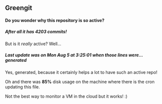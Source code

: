 ## Greengit

#### Do you wonder why this repository is so active?

##### After all it has 4203 commits!

But is it *really* active? Well...

##### Last update was on Mon Aug 5 at 3:25:01 when those lines were... generated

Yes, generated, because it certainly helps a lot to have such an active repo!

Oh and there was **85%** disk usage on the machine
where there is the cron updating this file.

Not the best way to monitor a VM in the cloud but it works! :)
